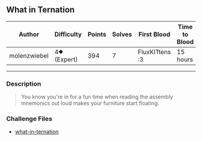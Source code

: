 ## What in Ternation

| Author       | Difficulty  | Points | Solves | First Blood    | Time to Blood |
| ------------ | ----------- | ------ | ------ | -------------- | ------------- |
| molenzwiebel | 4⯁ (Expert) | 394    | 7      | FluxKITtens :3 | 15 hours      |

---

### Description

<blockquote>

You know you're in for a fun time when reading the assembly mnemonics out loud makes your furniture start floating.

</blockquote>

### Challenge Files

- [what-in-ternation](dist)
